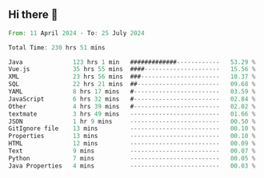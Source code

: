 ## Hi there 👋
<!--START_SECTION:waka-->

```rust
From: 11 April 2024 - To: 25 July 2024

Total Time: 230 hrs 51 mins

Java              123 hrs 1 min   #############------------   53.29 %
Vue.js            35 hrs 55 mins  ####---------------------   15.56 %
XML               23 hrs 56 mins  ###----------------------   10.37 %
SQL               22 hrs 21 mins  ##-----------------------   09.68 %
YAML              8 hrs 17 mins   #------------------------   03.59 %
JavaScript        6 hrs 32 mins   #------------------------   02.84 %
Other             4 hrs 39 mins   #------------------------   02.02 %
textmate          3 hrs 49 mins   -------------------------   01.66 %
JSON              1 hr 9 mins     -------------------------   00.50 %
GitIgnore file    13 mins         -------------------------   00.10 %
Properties        13 mins         -------------------------   00.10 %
HTML              12 mins         -------------------------   00.09 %
Text              9 mins          -------------------------   00.07 %
Python            7 mins          -------------------------   00.05 %
Java Properties   4 mins          -------------------------   00.03 %
```

<!--END_SECTION:waka-->
<!--
**lianggeshanhetao/lianggeshanhetao** is a ✨ _special_ ✨ repository because its `README.md` (this file) appears on your GitHub profile.

Here are some ideas to get you started:

- 🔭 I’m currently working on ...
- 🌱 I’m currently learning ...
- 👯 I’m looking to collaborate on ...
- 🤔 I’m looking for help with ...
- 💬 Ask me about ...
- 📫 How to reach me: ...
- 😄 Pronouns: ...
- ⚡ Fun fact: ...
-->

